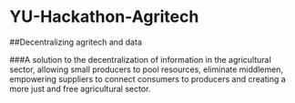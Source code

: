 # YU-Hackathon-Agritech
##Decentralizing agritech and data

###A solution to the decentralization of information in the agricultural sector, allowing small producers to pool resources, eliminate middlemen, empowering suppliers to connect consumers to producers and creating a more just and free agricultural sector.
